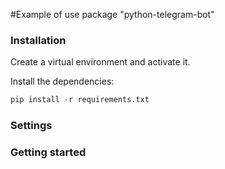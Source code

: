 #Example of use package "python-telegram-bot"


### Installation
Create a virtual environment and activate it.

Install the dependencies:
```python
pip install -r requirements.txt
```

### Settings

### Getting started